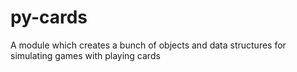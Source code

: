 # py-cards
A module which creates a bunch of objects and data structures for simulating games with playing cards
